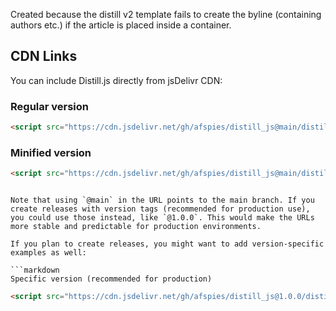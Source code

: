 Created because the distill v2 template fails to create the byline (containing authors etc.) if the article is placed inside a container.
## CDN Links

You can include Distill.js directly from jsDelivr CDN:

### Regular version
```html
<script src="https://cdn.jsdelivr.net/gh/afspies/distill_js@main/distill.js"></script>
```

### Minified version

```html
<script src="https://cdn.jsdelivr.net/gh/afspies/distill_js@main/distill.min.js"></script>
```

```

Note that using `@main` in the URL points to the main branch. If you create releases with version tags (recommended for production use), you could use those instead, like `@1.0.0`. This would make the URLs more stable and predictable for production environments.

If you plan to create releases, you might want to add version-specific examples as well:

```markdown
Specific version (recommended for production)
```

```html
<script src="https://cdn.jsdelivr.net/gh/afspies/distill_js@1.0.0/distill.min.js"></script>
```
